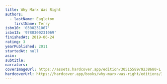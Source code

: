 ```yaml
---
title: Why Marx Was Right
authors:
  - lastName: Eagleton
    firstName: Terry
isbn10: '0300231067'
isbn13: '9780300231069'
finishedAt: 2019-06-24
rating: 3
yearPublished: 2011
startedAt: null
asin:
subtitle:
narrators:
coverImageUrl: https://assets.hardcover.app/edition/30515589/9238680-L.jpg
hardcoverUrl: https://hardcover.app/books/why-marx-was-right/editions/30515589
---
```

